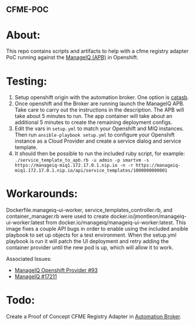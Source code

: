 CFME-POC
--------

About:
======
This repo contains scripts and artifacts to help with a cfme registry adapter PoC running against the [ManageIQ (APB)](https://github.com/ansibleplaybookbundle/manageiq-apb) in Openshift.

Testing:
========
1. Setup openshift origin with the automation broker. One option is [catasb](https://github.com/fusor/catasb).
1. Once openshift and the Broker are running launch the ManageIQ APB. Take care to carry out the instructions in the description. The APB will take about 5 minutes to run. The app container will take about an additional 5 minutes to create the remaining deployment configs.
1. Edit the vars in `setup.yml` to match your Openshift and MIQ instances. Then run `ansible-playbook setup.yml` to configure your Openshift instance as a Cloud Provider and create a service dialog and service template.
1. It should then be possible to run the included ruby script, for example: `./service_template_to_apb.rb -u admin -p smartvm -s https://manageiq-miq1.172.17.0.1.nip.io -n -r https://manageiq-miq1.172.17.0.1.nip.io/api/service_templates/1000000000001`

Workarounds:
============
Dockerfile.manageiq-ui-worker, service_templates_controller.rb, and container_manager.rb were used to create docker.io/jmontleon/manageiq-ui-worker:latest from docker.io/manageiq/manageiq-ui-worker:latest. This image fixes a couple API bugs in order to enable using the included ansible playbook to set up objects for a test environment. When the setup.yml playbook is run it will patch the UI deployment and retry adding the container provider until the new pod is up, which will allow it to work.

Associated Issues:
* [ManageIQ Openshift Provider #93](https://github.com/ManageIQ/manageiq-providers-openshift/issues/93)
* [ManageIQ #17211](https://github.com/ManageIQ/manageiq/issues/17211)

Todo:
=====
Create a Proof of Concept CFME Registry Adapter in [Automation Broker](https://github.com/openshift/ansible-service-broker). 
